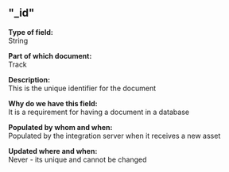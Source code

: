 ## "_id"

**Type of field:**  
String  

**Part of which document:**  
Track

**Description:**  
This is the unique identifier for the document  

**Why do we have this field:**  
It is a requirement for having a document in a database 

**Populated by whom and when:**  
Populated by the integration server when it receives a new asset  

**Updated where and when:**  
Never - its unique and cannot be changed
